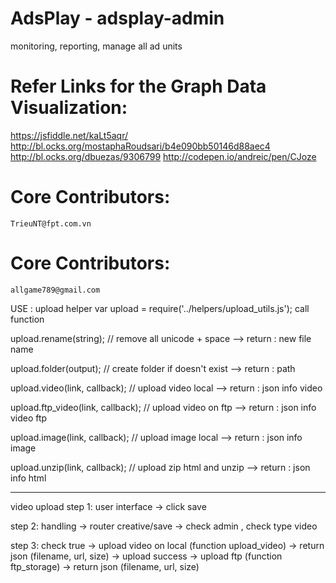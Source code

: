 AdsPlay - adsplay-admin
====================

monitoring, reporting, manage all ad units

Refer Links for the Graph Data Visualization:
====================
https://jsfiddle.net/kaLt5aqr/
http://bl.ocks.org/mostaphaRoudsari/b4e090bb50146d88aec4
http://bl.ocks.org/dbuezas/9306799
http://codepen.io/andreic/pen/CJoze

Core Contributors:
====================
	TrieuNT@fpt.com.vn
	

Core Contributors:
====================
	allgame789@gmail.com

USE : upload helper
var upload = require('../helpers/upload_utils.js');
call function

upload.rename(string); // remove all unicode + space --> return : new file name 

upload.folder(output); // create folder if doesn't exist --> return : path

upload.video(link, callback); // upload video local --> return : json info video

upload.ftp_video(link, callback); // upload video on ftp --> return : json info video ftp

upload.image(link, callback); // upload image local --> return : json info image

upload.unzip(link, callback); // upload zip html and unzip --> return : json info html 

--------------------------

video upload 
step 1: 
user interface -> click save

step 2: 
handling -> router creative/save
			-> check admin , check type video

step 3:
check true -> upload video on local (function upload_video) -> return json (filename, url, size)
				-> upload success -> upload ftp (function ftp_storage) -> return json (filename, url, size)

